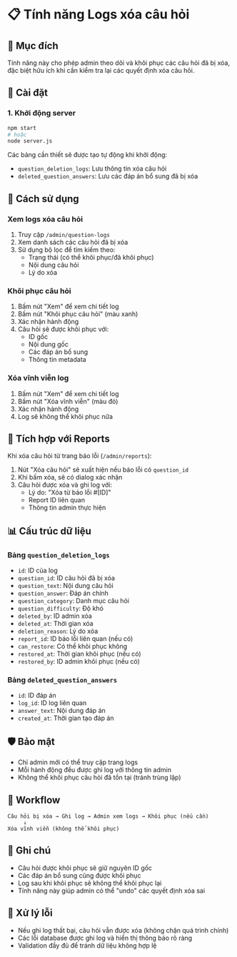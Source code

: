 # 📋 Tính năng Logs xóa câu hỏi

## 🎯 Mục đích
Tính năng này cho phép admin theo dõi và khôi phục các câu hỏi đã bị xóa, đặc biệt hữu ích khi cần kiểm tra lại các quyết định xóa câu hỏi.

## 🚀 Cài đặt

### 1. Khởi động server
```bash
npm start
# hoặc
node server.js
```

Các bảng cần thiết sẽ được tạo tự động khi khởi động:
- `question_deletion_logs`: Lưu thông tin xóa câu hỏi
- `deleted_question_answers`: Lưu các đáp án bổ sung đã bị xóa

## 📱 Cách sử dụng

### Xem logs xóa câu hỏi
1. Truy cập `/admin/question-logs`
2. Xem danh sách các câu hỏi đã bị xóa
3. Sử dụng bộ lọc để tìm kiếm theo:
   - Trạng thái (có thể khôi phục/đã khôi phục)
   - Nội dung câu hỏi
   - Lý do xóa

### Khôi phục câu hỏi
1. Bấm nút "Xem" để xem chi tiết log
2. Bấm nút "Khôi phục câu hỏi" (màu xanh)
3. Xác nhận hành động
4. Câu hỏi sẽ được khôi phục với:
   - ID gốc
   - Nội dung gốc
   - Các đáp án bổ sung
   - Thông tin metadata

### Xóa vĩnh viễn log
1. Bấm nút "Xem" để xem chi tiết log
2. Bấm nút "Xóa vĩnh viễn" (màu đỏ)
3. Xác nhận hành động
4. Log sẽ không thể khôi phục nữa

## 🔧 Tích hợp với Reports

Khi xóa câu hỏi từ trang báo lỗi (`/admin/reports`):
1. Nút "Xóa câu hỏi" sẽ xuất hiện nếu báo lỗi có `question_id`
2. Khi bấm xóa, sẽ có dialog xác nhận
3. Câu hỏi được xóa và ghi log với:
   - Lý do: "Xóa từ báo lỗi #[ID]"
   - Report ID liên quan
   - Thông tin admin thực hiện

## 📊 Cấu trúc dữ liệu

### Bảng `question_deletion_logs`
- `id`: ID của log
- `question_id`: ID câu hỏi đã bị xóa
- `question_text`: Nội dung câu hỏi
- `question_answer`: Đáp án chính
- `question_category`: Danh mục câu hỏi
- `question_difficulty`: Độ khó
- `deleted_by`: ID admin xóa
- `deleted_at`: Thời gian xóa
- `deletion_reason`: Lý do xóa
- `report_id`: ID báo lỗi liên quan (nếu có)
- `can_restore`: Có thể khôi phục không
- `restored_at`: Thời gian khôi phục (nếu có)
- `restored_by`: ID admin khôi phục (nếu có)

### Bảng `deleted_question_answers`
- `id`: ID đáp án
- `log_id`: ID log liên quan
- `answer_text`: Nội dung đáp án
- `created_at`: Thời gian tạo đáp án

## 🛡️ Bảo mật

- Chỉ admin mới có thể truy cập trang logs
- Mỗi hành động đều được ghi log với thông tin admin
- Không thể khôi phục câu hỏi đã tồn tại (tránh trùng lặp)

## 🔄 Workflow

```
Câu hỏi bị xóa → Ghi log → Admin xem logs → Khôi phục (nếu cần)
     ↓
Xóa vĩnh viễn (không thể khôi phục)
```

## 📝 Ghi chú

- Câu hỏi được khôi phục sẽ giữ nguyên ID gốc
- Các đáp án bổ sung cũng được khôi phục
- Log sau khi khôi phục sẽ không thể khôi phục lại
- Tính năng này giúp admin có thể "undo" các quyết định xóa sai

## 🐛 Xử lý lỗi

- Nếu ghi log thất bại, câu hỏi vẫn được xóa (không chặn quá trình chính)
- Các lỗi database được ghi log và hiển thị thông báo rõ ràng
- Validation đầy đủ để tránh dữ liệu không hợp lệ
